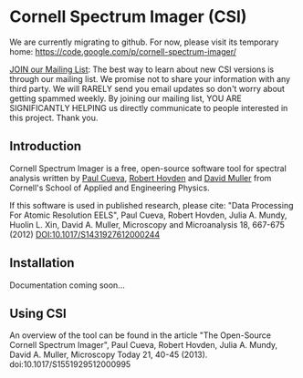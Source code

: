 Cornell Spectrum Imager (CSI)
======

We are currently migrating to github. For now, please visit its temporary home: https://code.google.com/p/cornell-spectrum-imager/

[JOIN our Mailing List](http://eepurl.com/blODF9): The best way to learn about new CSI versions is through our mailing list. We promise not to share your information with any third party. We will RARELY send you email updates so don't worry about getting spammed weekly. By joining our mailing list, YOU ARE SIGNIFICANTLY HELPING us directly communicate to people interested in this project. Thank you.

Introduction
------------

Cornell Spectrum Imager is a free, open-source software tool for spectral analysis written by [Paul Cueva](http://www.paulcueva.com/), [Robert Hovden](http://www.roberthovden.com) and [David Muller](http://muller.research.engineering.cornell.edu/) from Cornell's School of Applied and Engineering Physics.

If this software is used in published research, please cite: "Data Processing For Atomic Resolution EELS", Paul Cueva, Robert Hovden, Julia A. Mundy, Huolin L. Xin, David A. Muller, Microscopy and Microanalysis 18, 667-675 (2012) [DOI:10.1017/S1431927612000244](http://journals.cambridge.org/action/displayAbstract?fromPage=online&aid=8653673)

Installation
----------

Documentation coming soon...

Using CSI
----------
An overview of the tool can be found in the article "The Open-Source Cornell Spectrum Imager", Paul Cueva, Robert Hovden, Julia A. Mundy, David A. Muller, Microscopy Today 21, 40-45 (2013). doi:10.1017/S1551929512000995

